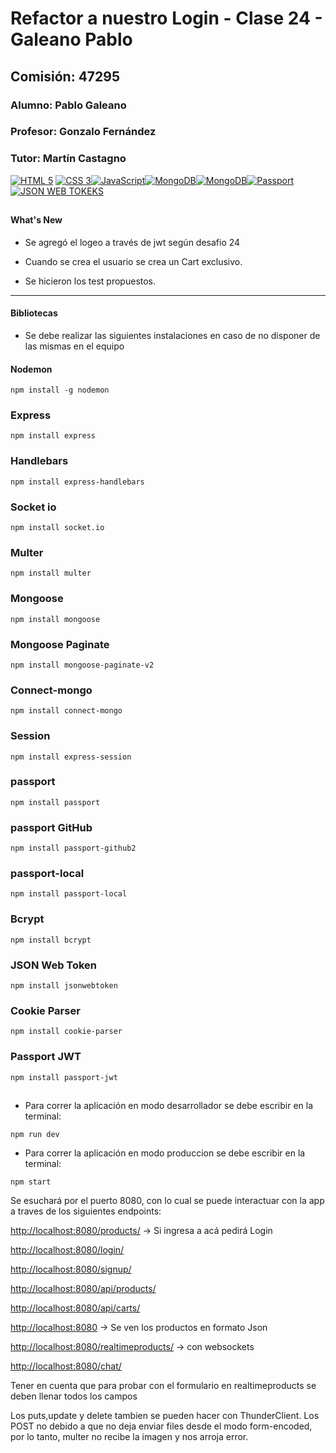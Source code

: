 # Refactor a nuestro Login - Clase 24 - Galeano Pablo
## Comisión: 47295

### Alumno: Pablo Galeano

### Profesor: Gonzalo Fernández

### Tutor: Martín Castagno

[![HTML 5](https://img.shields.io/badge/HTML_5-e34c26?style=for-the-badge&logo=html5&logoColor=white&labelColor=101010)]() [![CSS 3](https://img.shields.io/badge/CSS_3-264de4?style=for-the-badge&logo=css3&logoColor=white&labelColor=101010)]()[![JavaScript](https://img.shields.io/badge/JavaScript-F7DF1E?style=for-the-badge&logo=javascript&logoColor=white&labelColor=101010)]()[![MongoDB](https://img.shields.io/badge/MongoDB-47A248?style=for-the-badge&logo=mongodb&logoColor=white&labelColor=101010)]()[![MongoDB](https://img.shields.io/badge/handlebars-F26726?style=for-the-badge&logo=handlebars.js&logoColor=white&labelColor=101010)]()[![Passport](https://img.shields.io/badge/passport-34E27A?style=for-the-badge&logo=passport&logoColor=white&labelColor=101010)]()[![JSON WEB TOKEKS](https://img.shields.io/badge/JWT-f072ac?style=for-the-badge&logo=jsonwebtokens&logoColor=white&labelColor=101010)]()

##

#### What's New

* Se agregó el logeo a través de jwt según desafio 24

* Cuando se crea el usuario se crea un Cart exclusivo.

* Se hicieron los test propuestos.

------------------------------------------------------
#### Bibliotecas

* Se debe realizar las siguientes instalaciones en caso de no disponer de las mismas en el equipo

#### Nodemon
```
npm install -g nodemon
```
### Express
```
npm install express
```
### Handlebars
```
npm install express-handlebars
```
### Socket io
```
npm install socket.io
```
### Multer
```
npm install multer
```
### Mongoose
```
npm install mongoose
```

### Mongoose Paginate
```
npm install mongoose-paginate-v2
```
### Connect-mongo
```
npm install connect-mongo 
```
### Session
```
npm install express-session 
```
### passport
```
npm install passport
```
### passport GitHub
```
npm install passport-github2
```
### passport-local
```
npm install passport-local
```
### Bcrypt
```
npm install bcrypt
```
### JSON Web Token
```
npm install jsonwebtoken
```
### Cookie Parser
```
npm install cookie-parser
```
### Passport JWT
```
npm install passport-jwt
```


##
* Para correr  la aplicación en modo desarrollador se debe escribir en la terminal:
```
npm run dev 
```
* Para correr  la aplicación en modo produccion se debe escribir en la terminal:
```
npm start
```

Se esuchará por el puerto 8080, con lo cual se puede interactuar con la app a traves de los siguientes endpoints:

[http://localhost:8080/products/](http://localhost:8080/products) -> Si ingresa a acá pedirá Login

[http://localhost:8080/login/](http://localhost:8080/login)

[http://localhost:8080/signup/](http://localhost:8080/signup)

[http://localhost:8080/api/products/](http://localhost:8080/api/products/)

[http://localhost:8080/api/carts/](http://localhost:8080/api/carts/)

[http://localhost:8080](http://localhost:8080) -> Se ven los productos en formato Json

[http://localhost:8080/realtimeproducts/](http://localhost:8080/realtimeproducts)  -> con websockets

[http://localhost:8080/chat/](http://localhost:8080/chat)


Tener en cuenta que para probar con el formulario en realtimeproducts se deben llenar todos los campos

Los puts,update y delete tambien se pueden hacer con ThunderClient. Los POST no debido a que no deja enviar files desde el modo form-encoded, por lo tanto, multer no recibe la imagen y nos arroja error.